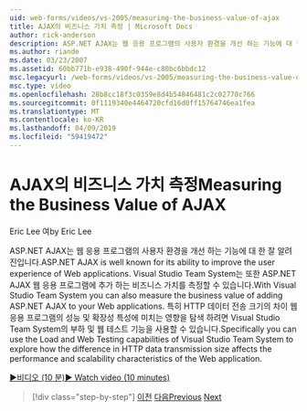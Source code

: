 ```yaml
---
uid: web-forms/videos/vs-2005/measuring-the-business-value-of-ajax
title: AJAX의 비즈니스 가치 측정 | Microsoft Docs
author: rick-anderson
description: ASP.NET AJAX는 웹 응용 프로그램의 사용자 환경을 개선 하는 기능에 대 한 잘 알려진입니다. Visual Studio Team system을 busine를 측정할 수 있습니다...
ms.author: riande
ms.date: 03/23/2007
ms.assetid: 60bb771b-e938-490f-944e-c80bc6bbdc12
msc.legacyurl: /web-forms/videos/vs-2005/measuring-the-business-value-of-ajax
msc.type: video
ms.openlocfilehash: 28b8cc18f3c0359e8d4b54846481c2c02770c766
ms.sourcegitcommit: 0f1119340e4464720cfd16d0ff15764746ea1fea
ms.translationtype: MT
ms.contentlocale: ko-KR
ms.lasthandoff: 04/09/2019
ms.locfileid: "59419472"
---
```

# <a name="measuring-the-business-value-of-ajax"></a><span data-ttu-id="cec2b-104">AJAX의 비즈니스 가치 측정</span><span class="sxs-lookup"><span data-stu-id="cec2b-104">Measuring the Business Value of AJAX</span></span>

<span data-ttu-id="cec2b-105">Eric Lee 여</span><span class="sxs-lookup"><span data-stu-id="cec2b-105">by Eric Lee</span></span>

<span data-ttu-id="cec2b-106">ASP.NET AJAX는 웹 응용 프로그램의 사용자 환경을 개선 하는 기능에 대 한 잘 알려진입니다.</span><span class="sxs-lookup"><span data-stu-id="cec2b-106">ASP.NET AJAX is well known for its ability to improve the user experience of Web applications.</span></span> <span data-ttu-id="cec2b-107">Visual Studio Team System는 또한 ASP.NET AJAX 웹 응용 프로그램에 추가 하는 비즈니스 가치를 측정할 수 있습니다.</span><span class="sxs-lookup"><span data-stu-id="cec2b-107">With Visual Studio Team System you can also measure the business value of adding ASP.NET AJAX to your Web applications.</span></span> <span data-ttu-id="cec2b-108">특히 HTTP 데이터 전송 크기의 차이 웹 응용 프로그램의 성능 및 확장성 특성에 미치는 영향을 탐색 하려면 Visual Studio Team System의 부하 및 웹 테스트 기능을 사용할 수 있습니다.</span><span class="sxs-lookup"><span data-stu-id="cec2b-108">Specifically you can use the Load and Web Testing capabilities of Visual Studio Team System to explore how the difference in HTTP data transmission size affects the performance and scalability characteristics of the Web application.</span></span>

[<span data-ttu-id="cec2b-109">&#9654;비디오 (10 분)</span><span class="sxs-lookup"><span data-stu-id="cec2b-109">&#9654; Watch video (10 minutes)</span></span>](https://channel9.msdn.com/Blogs/ASP-NET-Site-Videos/measuring-the-business-value-of-ajax)

> [!div class="step-by-step"]
> <span data-ttu-id="cec2b-110">[이전](introduction-to-managing-and-running-tests-with-team-system.md)
> [다음](code-coverage-of-automated-tests.md)</span><span class="sxs-lookup"><span data-stu-id="cec2b-110">[Previous](introduction-to-managing-and-running-tests-with-team-system.md)
[Next](code-coverage-of-automated-tests.md)</span></span>
